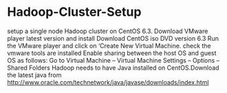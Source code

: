 # Hadoop-Cluster-Setup
setup a single node Hadoop cluster on CentOS 6.3.
Download VMware player latest version and install
Download CentOS iso DVD version 6.3
Run the VMware player and click on ‘Create New Virtual Machine.
check the vmware tools are installed
Enable sharing between the host OS and guest OS as follows:
Go to Virtual Machine – Virtual Machine Settings – Options – Shared Folders
Hadoop needs to have Java installed on CentOS.Download the latest java from http://www.oracle.com/technetwork/java/javase/downloads/index.html
